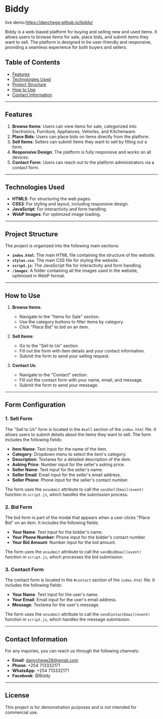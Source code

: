 # Biddy
live demo:https://danchege.github.io/biddy/

Biddy is a web-based platform for buying and selling new and used items. It allows users to browse items for sale, place bids, and submit items they want to sell. The platform is designed to be user-friendly and responsive, providing a seamless experience for both buyers and sellers.

## Table of Contents
- [Features](#features)
- [Technologies Used](#technologies-used)
- [Project Structure](#project-structure)
- [How to Use](#how-to-use)
- [Contact Information](#contact-information)

---

## Features
1. **Browse Items**: Users can view items for sale, categorized into Electronics, Furniture, Appliances, Vehicles, and Kitchenware.
2. **Place Bids**: Users can place bids on items directly from the platform.
3. **Sell Items**: Sellers can submit items they want to sell by filling out a form.
4. **Responsive Design**: The platform is fully responsive and works on all devices.
5. **Contact Form**: Users can reach out to the platform administrators via a contact form.

---

## Technologies Used
- **HTML5**: For structuring the web pages.
- **CSS3**: For styling and layout, including responsive design.
- **JavaScript**: For interactivity and form handling.
- **WebP Images**: For optimized image loading.

---

## Project Structure
The project is organized into the following main sections:
- **`index.html`**: The main HTML file containing the structure of the website.
- **`styles.css`**: The main CSS file for styling the website.
- **`script.js`**: The JavaScript file for interactivity and form handling.
- **`/images`**: A folder containing all the images used in the website, optimized in WebP format.

---

## How to Use
1. **Browse Items**:
   - Navigate to the "Items for Sale" section.
   - Use the category buttons to filter items by category.
   - Click "Place Bid" to bid on an item.

2. **Sell Items**:
   - Go to the "Sell to Us" section.
   - Fill out the form with item details and your contact information.
   - Submit the form to send your selling request.

3. **Contact Us**:
   - Navigate to the "Contact" section.
   - Fill out the contact form with your name, email, and message.
   - Submit the form to send your message.

---

## Form Configuration

### 1. **Sell Form**
The "Sell to Us" form is located in the `#sell` section of the `index.html` file. It allows users to submit details about the items they want to sell. The form includes the following fields:
- **Item Name**: Text input for the name of the item.
- **Category**: Dropdown menu to select the item's category.
- **Description**: Textarea for a detailed description of the item.
- **Asking Price**: Number input for the seller's asking price.
- **Seller Name**: Text input for the seller's name.
- **Seller Email**: Email input for the seller's email address.
- **Seller Phone**: Phone input for the seller's contact number.

The form uses the `onsubmit` attribute to call the `sendSellEmail(event)` function in `script.js`, which handles the submission process.

### 2. **Bid Form**
The bid form is part of the modal that appears when a user clicks "Place Bid" on an item. It includes the following fields:
- **Your Name**: Text input for the bidder's name.
- **Your Phone Number**: Phone input for the bidder's contact number.
- **Your Bid Amount**: Number input for the bid amount.

The form uses the `onsubmit` attribute to call the `sendBidEmail(event)` function in `script.js`, which processes the bid submission.

### 3. **Contact Form**
The contact form is located in the `#contact` section of the `index.html` file. It includes the following fields:
- **Your Name**: Text input for the user's name.
- **Your Email**: Email input for the user's email address.
- **Message**: Textarea for the user's message.

The form uses the `onsubmit` attribute to call the `sendContactEmail(event)` function in `script.js`, which handles the message submission.

---

## Contact Information
For any inquiries, you can reach us through the following channels:
- **Email**: danychege28@gmail.com
- **Phone**: +254 713332171
- **WhatsApp**: +254 713332171
- **Facebook**: @Biddy

---

## License
This project is for demonstration purposes and is not intended for commercial use.
